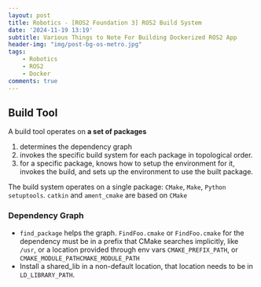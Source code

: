```yaml
---
layout: post
title: Robotics - [ROS2 Foundation 3] ROS2 Build System
date: '2024-11-19 13:19'
subtitle: Various Things to Note For Building Dockerized ROS2 App
header-img: "img/post-bg-os-metro.jpg"
tags:
    - Robotics
    - ROS2
    - Docker
comments: true
---
```


## Build Tool 

A build tool operates on **a set of packages**
1. determines the dependency graph 
2. invokes the specific build system for each package in topological order.
3. for a specific package, knows how to setup the environment for it, invokes the build, and sets up the environment to use the built package. 

The build system operates on a single package: `CMake`, `Make`, `Python setuptools`. `catkin` and `ament_cmake` are based on `CMake`

### Dependency Graph

- `find_package` helps the graph. `FindFoo.cmake` or `FindFoo.cmake` for the dependency must be in a prefix that CMake searches implicitly, like `/usr`, or a location provided through env vars `CMAKE_PREFIX_PATH`, or `CMAKE_MODULE_PATHCMAKE_MODULE_PATH`
- Install a shared_lib in a non-default location, that location needs to be in `LD_LIBRARY_PATH`.

